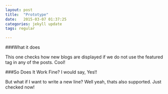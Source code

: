 ```yaml
---
layout: post
title:  "Prototype"
date:   2015-03-07 01:37:25
categories: jekyll update
tags: regular

---
```

###What it does

This one checks how new blogs are displayed if we do not use the featured tag in any of the posts.
Cool!

###So Does It Work Fine?
I would say, Yes!!

But what if I want to write a new line?
Well yeah, thats also supported. Just checked now!